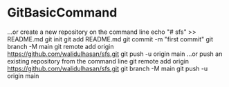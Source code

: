 # GitBasicCommand

…or create a new repository on the command line
echo "# sfs" >> README.md
git init
git add README.md
git commit -m "first commit"
git branch -M main
git remote add origin https://github.com/walidulhasan/sfs.git
git push -u origin main
…or push an existing repository from the command line
git remote add origin https://github.com/walidulhasan/sfs.git
git branch -M main
git push -u origin main
